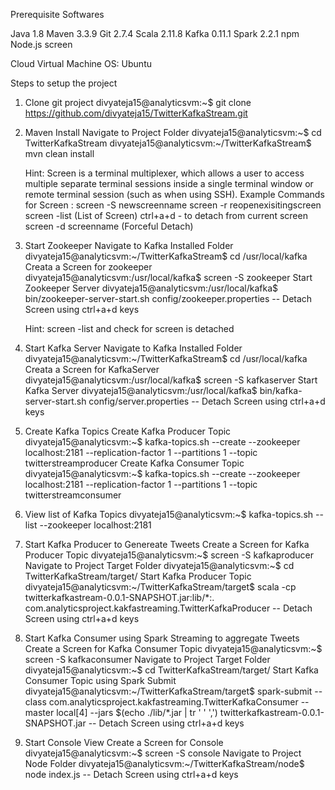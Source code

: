 Prerequisite Softwares

Java 1.8
Maven 3.3.9
Git 2.7.4
Scala 2.11.8
Kafka 0.11.1
Spark 2.2.1
npm
Node.js
screen

Cloud Virtual Machine OS: Ubuntu

Steps to setup the project

1. Clone git project 
	divyateja15@analyticsvm:~$ git clone https://github.com/divyateja15/TwitterKafkaStream.git

2. Maven Install
	Navigate to Project Folder
	divyateja15@analyticsvm:~$ cd TwitterKafkaStream
	divyateja15@analyticsvm:~/TwitterKafkaStream$ mvn clean install
	
	Hint: Screen is a terminal multiplexer, which allows a user to access multiple separate terminal sessions inside a single terminal window or remote terminal session (such as when using SSH).
	Example Commands for Screen :
	screen -S newscreenname
	screen -r reopenexisitingscreen
	screen -list (List of Screen)
	ctrl+a+d - to detach from current screen
	screen -d screenname (Forceful Detach)
	
3. Start Zookeeper
	Navigate to Kafka Installed Folder
	divyateja15@analyticsvm:~/TwitterKafkaStream$ cd /usr/local/kafka
	Creata a Screen for zookeeper
	divyateja15@analyticsvm:/usr/local/kafka$ screen -S zookeeper
	Start Zookeeper Server
	divyateja15@analyticsvm:/usr/local/kafka$ bin/zookeeper-server-start.sh config/zookeeper.properties
	-- Detach Screen using ctrl+a+d keys
	
	Hint: screen -list and check for screen is detached 
	
3. Start Kafka Server
	Navigate to Kafka Installed Folder
	divyateja15@analyticsvm:~/TwitterKafkaStream$ cd /usr/local/kafka
	Creata a Screen for KafkaServer
	divyateja15@analyticsvm:/usr/local/kafka$ screen -S kafkaserver
	Start Kafka Server
	divyateja15@analyticsvm:/usr/local/kafka$ bin/kafka-server-start.sh config/server.properties
	-- Detach Screen using ctrl+a+d keys

4. Create Kafka Topics
	Create Kafka Producer Topic
	divyateja15@analyticsvm:~$ kafka-topics.sh --create --zookeeper localhost:2181 --replication-factor 1 --partitions 1 --topic twitterstreamproducer
	Create Kafka Consumer Topic
	divyateja15@analyticsvm:~$ kafka-topics.sh --create --zookeeper localhost:2181 --replication-factor 1 --partitions 1 --topic twitterstreamconsumer
	
5. View list of Kafka Topics
	divyateja15@analyticsvm:~$ kafka-topics.sh --list --zookeeper localhost:2181

6. Start Kafka Producer to Genereate Tweets
	Create a Screen for Kafka Producer Topic
	divyateja15@analyticsvm:~$ screen -S kafkaproducer
	Navigate to Project Target Folder
	divyateja15@analyticsvm:~$ cd TwitterKafkaStream/target/
	Start Kafka Producer Topic
	divyateja15@analyticsvm:~/TwitterKafkaStream/target$ scala -cp twitterkafkastream-0.0.1-SNAPSHOT.jar:lib/*:. com.analyticsproject.kakfastreaming.TwitterKafkaProducer
	-- Detach Screen using ctrl+a+d keys
	
7. Start Kafka Consumer using Spark Streaming to aggregate Tweets
	Create a Screen for Kafka Consumer Topic
	divyateja15@analyticsvm:~$ screen -S kafkaconsumer
	Navigate to Project Target Folder
	divyateja15@analyticsvm:~$ cd TwitterKafkaStream/target/
	Start Kafka Consumer Topic using Spark Submit
	divyateja15@analyticsvm:~/TwitterKafkaStream/target$ spark-submit --class com.analyticsproject.kakfastreaming.TwitterKafkaConsumer --master local[4] --jars $(echo ./lib/*.jar | tr ' ' ',') twitterkafkastream-0.0.1-SNAPSHOT.jar
	-- Detach Screen using ctrl+a+d keys
	
8. Start Console View
	Create a Screen for Console
	divyateja15@analyticsvm:~$ screen -S console
	Navigate to Project Node Folder
	divyateja15@analyticsvm:~/TwitterKafkaStream/node$ node index.js
	-- Detach Screen using ctrl+a+d keys
